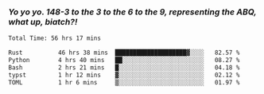 ### ***Yo yo yo. 148-3 to the 3 to the 6 to the 9, representing the ABQ, what up, biatch?!***

<!--START_SECTION:waka-->

```txt
Total Time: 56 hrs 17 mins

Rust          46 hrs 38 mins  ████████████████████▓░░░░   82.57 %
Python        4 hrs 40 mins   ██░░░░░░░░░░░░░░░░░░░░░░░   08.27 %
Bash          2 hrs 21 mins   █░░░░░░░░░░░░░░░░░░░░░░░░   04.18 %
typst         1 hr 12 mins    ▓░░░░░░░░░░░░░░░░░░░░░░░░   02.12 %
TOML          1 hr 6 mins     ▒░░░░░░░░░░░░░░░░░░░░░░░░   01.97 %
```

<!--END_SECTION:waka-->

<!--
**AJMC2002/AJMC2002** is a ✨ _special_ ✨ repository because its `README.md` (this file) appears on your GitHub profile.

Here are some ideas to get you started:

- 🔭 I’m currently working on ...
- 🌱 I’m currently learning ...
- 👯 I’m looking to collaborate on ...
- 🤔 I’m looking for help with ...
- 💬 Ask me about ...
- 📫 How to reach me: ...
- 😄 Pronouns: ...
- ⚡ Fun fact: ...
-->
